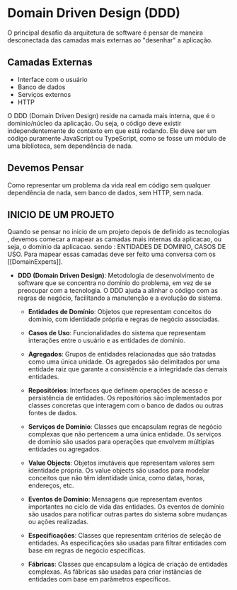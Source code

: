 # Domain Driven Design (DDD)

O principal desafio da arquitetura de software é pensar de maneira desconectada das camadas mais externas ao "desenhar" a aplicação.

## Camadas Externas

- Interface com o usuário
- Banco de dados
- Serviços externos
- HTTP

O DDD (Domain Driven Design) reside na camada mais interna, que é o dominio/núcleo da aplicação. Ou seja, o código deve existir independentemente do contexto em que está rodando. Ele deve ser um código puramente JavaScript ou TypeScript, como se fosse um módulo de uma biblioteca, sem dependência de nada.

## Devemos Pensar

Como representar um problema da vida real em código sem qualquer dependência de nada, sem banco de dados, sem HTTP, sem nada.

## INICIO DE UM PROJETO

Quando se pensar no inicio de um projeto depois de definido as tecnologias , devemos comecar a mapear as camadas mais internas da aplicacao, ou seja, o dominio da aplicacao.
sendo : ENTIDADES DE DOMINIO, CASOS DE USO.
Para mapear essas camadas deve ser feito uma conversa com os [[DomainExperts]].

- **DDD (Domain Driven Design)**: Metodologia de desenvolvimento de software que se concentra no domínio do problema, em vez de se preocupar com a tecnologia. O DDD ajuda a alinhar o código com as regras de negócio, facilitando a manutenção e a evolução do sistema.

  - **Entidades de Domínio**: Objetos que representam conceitos do domínio, com identidade própria e regras de negócio associadas.

  - **Casos de Uso**: Funcionalidades do sistema que representam interações entre o usuário e as entidades de domínio.

  - **Agregados**: Grupos de entidades relacionadas que são tratadas como uma única unidade. Os agregados são delimitados por uma entidade raiz que garante a consistência e a integridade das demais entidades.

  - **Repositórios**: Interfaces que definem operações de acesso e persistência de entidades. Os repositórios são implementados por classes concretas que interagem com o banco de dados ou outras fontes de dados.

  - **Serviços de Domínio**: Classes que encapsulam regras de negócio complexas que não pertencem a uma única entidade. Os serviços de domínio são usados para operações que envolvem múltiplas entidades ou agregados.

  - **Value Objects**: Objetos imutáveis que representam valores sem identidade própria. Os value objects são usados para modelar conceitos que não têm identidade única, como datas, horas, endereços, etc.

  - **Eventos de Domínio**: Mensagens que representam eventos importantes no ciclo de vida das entidades. Os eventos de domínio são usados para notificar outras partes do sistema sobre mudanças ou ações realizadas.

  - **Especificações**: Classes que representam critérios de seleção de entidades. As especificações são usadas para filtrar entidades com base em regras de negócio específicas.

  - **Fábricas**: Classes que encapsulam a lógica de criação de entidades complexas. As fábricas são usadas para criar instâncias de entidades com base em parâmetros específicos.
